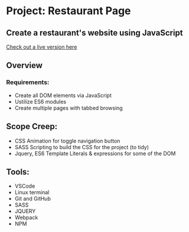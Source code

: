 # Project: Restaurant Page


## Create a restaurant's website using JavaScript

[Check out a live version here](https://jayrichh.github.io/restaurant-page/)

## Overview

### Requirements:

  * Create all DOM elements via JavaScript
  * Ustilize ES6 modules
  * Create multiple pages with tabbed browsing

## Scope Creep:

  * CSS Animation for toggle navigation button
  * SASS Scripting to build the CSS for the project (to tidy)
  * Jquery, ES6 Template Literals & expressions for some of the DOM

## Tools:

  * VSCode 
  * Linux terminal
  * Git and GitHub
  * SASS
  * JQUERY
  * Webpack
  * NPM

